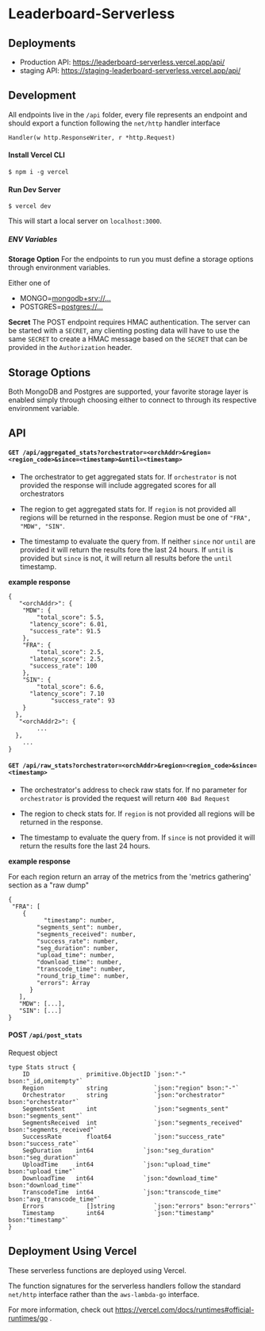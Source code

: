 # Leaderboard-Serverless

## Deployments

- Production API: https://leaderboard-serverless.vercel.app/api/
- staging API: https://staging-leaderboard-serverless.vercel.app/api/

## Development

All endpoints live in the `/api` folder, every file represents an endpoint and should export a function following the `net/http` handler interface 

```
Handler(w http.ResponseWriter, r *http.Request)
```

#### Install Vercel CLI 

```
$ npm i -g vercel
```

#### Run Dev Server

```
$ vercel dev
```

This will start a local server on `localhost:3000`.

##### ENV Variables

**Storage Option** 
For the endpoints to run you must define a storage options through environment variables. 

Either one of  
- MONGO=<mongodb+srv://...>
- POSTGRES=<postgres://...>

**Secret** 
The POST endpoint requires HMAC authentication. The server can be started with a `SECRET`, any clienting posting data will have to use the same `SECRET` to create a HMAC message based on the `SECRET` that can be provided in the `Authorization` header. 

## Storage Options

Both MongoDB and Postgres are supported, your favorite storage layer is enabled simply through choosing either to connect to through its respective environment variable.

## API

#### `GET /api/aggregated_stats?orchestrator=<orchAddr>&region=<region_code>&since=<timestamp>&until=<timestamp>`

- The orchestrator to get aggregated stats for. If `orchestrator` is not provided the response will include aggregated scores for all orchestrators

- The region to get aggregated stats for. If `region` is not provided all regions will be returned in the response. Region must be one of `"FRA", "MDW", "SIN"`.

- The timestamp to evaluate the query from. If neither `since` nor `until` are provided it will return the results fore the last 24 hours. If `until` is provided but `since` is not, it will return all results before the `until` timestamp.


**example response** 

```
{
   "<orchAddr>": {
    "MDW": {
    	"total_score": 5.5,
      "latency_score": 6.01,
      "success_rate": 91.5
    },
    "FRA": {
    	"total_score": 2.5,
      "latency_score": 2.5,
      "success_rate": 100
    },
    "SIN": {
    	"total_score": 6.6,
      "latency_score": 7.10
			"success_rate": 93
    }
  },
   "<orchAddr2>": {
  		...
  },
	...
}
```

#### `GET /api/raw_stats?orchestrator=<orchAddr>&region=<region_code>&since=<timestamp>`

- The orchestrator's address to check raw stats for. If no parameter for `orchestrator` is provided the request will return `400 Bad Request`

- The region to check stats for. If `region` is not provided all regions will be returned in the response.

- The timestamp to evaluate the query from. If `since` is not provided it will return the results fore the last 24 hours. 
 

**example response**

For each region return an array of the metrics from the 'metrics gathering' section as a "raw dump"

```
{
 "FRA": [
    {
	      "timestamp": number,
        "segments_sent": number,
        "segments_received": number,
        "success_rate": number,
        "seg_duration": number,
        "upload_time": number,
        "download_time": number,
        "transcode_time": number,
        "round_trip_time": number,
        "errors": Array
      }
   ],
   "MDW": [...],
   "SIN": [...]
}
```

#### POST `/api/post_stats`

Request object 

```
type Stats struct {
	ID                primitive.ObjectID `json:"-" bson:"_id,omitempty"`
	Region            string             `json:"region" bson:"-"`
	Orchestrator      string             `json:"orchestrator" bson:"orchestrator"`
	SegmentsSent      int                `json:"segments_sent" bson:"segments_sent"`
	SegmentsReceived  int                `json:"segments_received" bson:"segments_received"`
	SuccessRate       float64            `json:"success_rate" bson:"success_rate"`
	SegDuration    int64              `json:"seg_duration" bson:"seg_duration"`
	UploadTime     int64              `json:"upload_time" bson:"upload_time"`
	DownloadTime   int64              `json:"download_time" bson:"download_time"`
	TranscodeTime  int64              `json:"transcode_time" bson:"avg_transcode_time"`
	Errors            []string           `json:"errors" bson:"errors"`
	Timestamp         int64              `json:"timestamp" bson:"timestamp"`
}
```

## Deployment Using Vercel

These serverless functions are deployed using Vercel.

The function signatures for the serverless handlers follow the standard `net/http` interface rather than the `aws-lambda-go` interface. 

For more information, check out https://vercel.com/docs/runtimes#official-runtimes/go .
